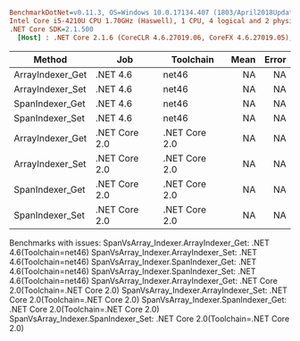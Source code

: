 ``` ini

BenchmarkDotNet=v0.11.3, OS=Windows 10.0.17134.407 (1803/April2018Update/Redstone4)
Intel Core i5-4210U CPU 1.70GHz (Haswell), 1 CPU, 4 logical and 2 physical cores
.NET Core SDK=2.1.500
  [Host] : .NET Core 2.1.6 (CoreCLR 4.6.27019.06, CoreFX 4.6.27019.05), 64bit RyuJIT


```
|           Method |           Job |     Toolchain | Mean | Error |
|----------------- |-------------- |-------------- |-----:|------:|
| ArrayIndexer_Get |      .NET 4.6 |         net46 |   NA |    NA |
| ArrayIndexer_Set |      .NET 4.6 |         net46 |   NA |    NA |
|  SpanIndexer_Get |      .NET 4.6 |         net46 |   NA |    NA |
|  SpanIndexer_Set |      .NET 4.6 |         net46 |   NA |    NA |
| ArrayIndexer_Get | .NET Core 2.0 | .NET Core 2.0 |   NA |    NA |
| ArrayIndexer_Set | .NET Core 2.0 | .NET Core 2.0 |   NA |    NA |
|  SpanIndexer_Get | .NET Core 2.0 | .NET Core 2.0 |   NA |    NA |
|  SpanIndexer_Set | .NET Core 2.0 | .NET Core 2.0 |   NA |    NA |

Benchmarks with issues:
  SpanVsArray_Indexer.ArrayIndexer_Get: .NET 4.6(Toolchain=net46)
  SpanVsArray_Indexer.ArrayIndexer_Set: .NET 4.6(Toolchain=net46)
  SpanVsArray_Indexer.SpanIndexer_Get: .NET 4.6(Toolchain=net46)
  SpanVsArray_Indexer.SpanIndexer_Set: .NET 4.6(Toolchain=net46)
  SpanVsArray_Indexer.ArrayIndexer_Get: .NET Core 2.0(Toolchain=.NET Core 2.0)
  SpanVsArray_Indexer.ArrayIndexer_Set: .NET Core 2.0(Toolchain=.NET Core 2.0)
  SpanVsArray_Indexer.SpanIndexer_Get: .NET Core 2.0(Toolchain=.NET Core 2.0)
  SpanVsArray_Indexer.SpanIndexer_Set: .NET Core 2.0(Toolchain=.NET Core 2.0)
